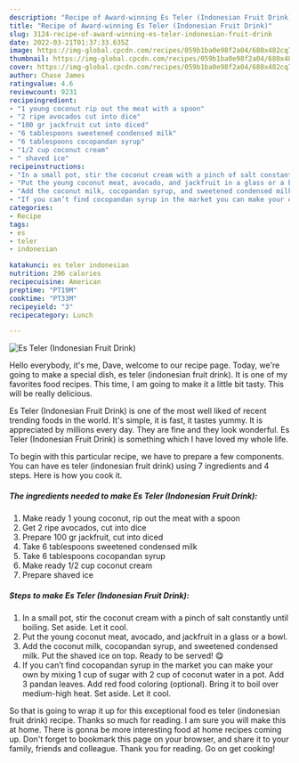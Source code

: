 ```yaml
---
description: "Recipe of Award-winning Es Teler (Indonesian Fruit Drink)"
title: "Recipe of Award-winning Es Teler (Indonesian Fruit Drink)"
slug: 3124-recipe-of-award-winning-es-teler-indonesian-fruit-drink
date: 2022-03-21T01:37:33.635Z
image: https://img-global.cpcdn.com/recipes/059b1ba0e98f2a04/680x482cq70/es-teler-indonesian-fruit-drink-recipe-main-photo.jpg
thumbnail: https://img-global.cpcdn.com/recipes/059b1ba0e98f2a04/680x482cq70/es-teler-indonesian-fruit-drink-recipe-main-photo.jpg
cover: https://img-global.cpcdn.com/recipes/059b1ba0e98f2a04/680x482cq70/es-teler-indonesian-fruit-drink-recipe-main-photo.jpg
author: Chase James
ratingvalue: 4.6
reviewcount: 9231
recipeingredient:
- "1 young coconut rip out the meat with a spoon"
- "2 ripe avocados cut into dice"
- "100 gr jackfruit cut into diced"
- "6 tablespoons sweetened condensed milk"
- "6 tablespoons cocopandan syrup"
- "1/2 cup coconut cream"
- " shaved ice"
recipeinstructions:
- "In a small pot, stir the coconut cream with a pinch of salt constantly until boiling. Set aside. Let it cool."
- "Put the young coconut meat, avocado, and jackfruit in a glass or a bowl."
- "Add the coconut milk, cocopandan syrup, and sweetened condensed milk. Put the shaved ice on top. Ready to be served! 😋"
- "If you can’t find cocopandan syrup in the market you can make your own by mixing 1 cup of sugar with 2 cup of coconut water in a pot. Add 3 pandan leaves. Add red food coloring (optional). Bring it to boil over medium-high heat. Set aside. Let it cool."
categories:
- Recipe
tags:
- es
- teler
- indonesian

katakunci: es teler indonesian 
nutrition: 296 calories
recipecuisine: American
preptime: "PT19M"
cooktime: "PT33M"
recipeyield: "3"
recipecategory: Lunch

---
```



![Es Teler (Indonesian Fruit Drink)](https://img-global.cpcdn.com/recipes/059b1ba0e98f2a04/680x482cq70/es-teler-indonesian-fruit-drink-recipe-main-photo.jpg)

Hello everybody, it's me, Dave, welcome to our recipe page. Today, we're going to make a special dish, es teler (indonesian fruit drink). It is one of my favorites food recipes. This time, I am going to make it a little bit tasty. This will be really delicious.



Es Teler (Indonesian Fruit Drink) is one of the most well liked of recent trending foods in the world. It's simple, it is fast, it tastes yummy. It is appreciated by millions every day. They are fine and they look wonderful. Es Teler (Indonesian Fruit Drink) is something which I have loved my whole life.


To begin with this particular recipe, we have to prepare a few components. You can have es teler (indonesian fruit drink) using 7 ingredients and 4 steps. Here is how you cook it.

<!--inarticleads1-->

##### The ingredients needed to make Es Teler (Indonesian Fruit Drink):

1. Make ready 1 young coconut, rip out the meat with a spoon
1. Get 2 ripe avocados, cut into dice
1. Prepare 100 gr jackfruit, cut into diced
1. Take 6 tablespoons sweetened condensed milk
1. Take 6 tablespoons cocopandan syrup
1. Make ready 1/2 cup coconut cream
1. Prepare  shaved ice




<!--inarticleads2-->

##### Steps to make Es Teler (Indonesian Fruit Drink):

1. In a small pot, stir the coconut cream with a pinch of salt constantly until boiling. Set aside. Let it cool.
1. Put the young coconut meat, avocado, and jackfruit in a glass or a bowl.
1. Add the coconut milk, cocopandan syrup, and sweetened condensed milk. Put the shaved ice on top. Ready to be served! 😋
1. If you can’t find cocopandan syrup in the market you can make your own by mixing 1 cup of sugar with 2 cup of coconut water in a pot. Add 3 pandan leaves. Add red food coloring (optional). Bring it to boil over medium-high heat. Set aside. Let it cool.




So that is going to wrap it up for this exceptional food es teler (indonesian fruit drink) recipe. Thanks so much for reading. I am sure you will make this at home. There is gonna be more interesting food at home recipes coming up. Don't forget to bookmark this page on your browser, and share it to your family, friends and colleague. Thank you for reading. Go on get cooking!
